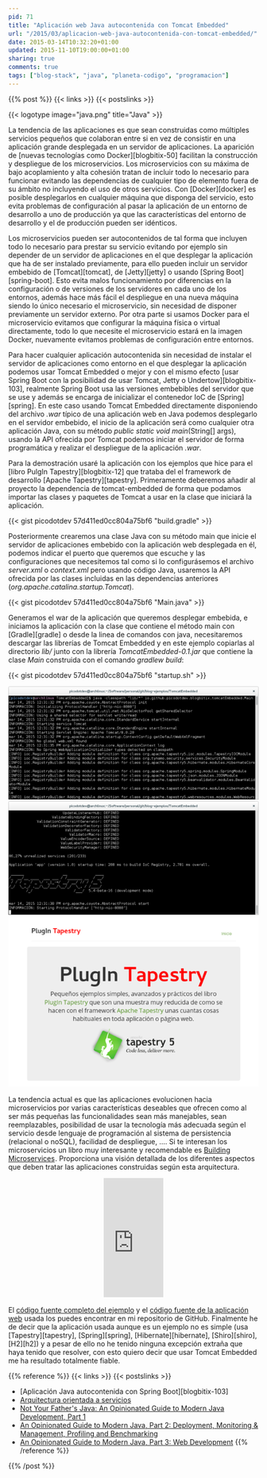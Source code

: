```yaml
---
pid: 71
title: "Aplicación web Java autocontenida con Tomcat Embedded"
url: "/2015/03/aplicacion-web-java-autocontenida-con-tomcat-embedded/"
date: 2015-03-14T10:32:20+01:00
updated: 2015-11-10T19:00:00+01:00
sharing: true
comments: true
tags: ["blog-stack", "java", "planeta-codigo", "programacion"]
---
```


{{% post %}}
{{< links >}}
{{< postslinks >}}

{{< logotype image="java.png" title="Java" >}}

La tendencia de las aplicaciones es que sean construidas como múltiples servicios pequeños que colaboran entre si en vez de consistir en una aplicación grande desplegada en un servidor de aplicaciones. La aparición de [nuevas tecnologías como Docker][blogbitix-50] facilitan la construcción y despliegue de los microservicios. Los microservicios con su máxima de bajo acoplamiento y alta cohesión tratan de incluir todo lo necesario para funcionar evitando las dependencias de cualquier tipo de elemento fuera de su ámbito no incluyendo el uso de otros servicios. Con [Docker][docker] es posible desplegarlos en cualquier máquina que disponga del servicio, esto evita problemas de configuración al pasar la aplicación de un entorno de desarrollo a uno de producción ya que las características del entorno de desarrollo y el de producción pueden ser idénticos.

Los microservicios pueden ser autocontenidos de tal forma que incluyen todo lo necesario para prestar su servicio evitando por ejemplo sin depender de un servidor de aplicaciones en el que desplegar la aplicación que ha de ser instalado previamente, para ello pueden incluir un servidor embebido de [Tomcat][tomcat], de [Jetty][jetty] o usando [Spring Boot][spring-boot]. Esto evita malos funcionamiento por diferencias en la configuración o de versiones de los servidores en cada uno de los entornos, además hace más fácil el despliegue en una nueva máquina siendo lo único necesario el microservicio, sin necesidad de disponer previamente un servidor externo. Por otra parte si usamos Docker para el microservicio evitamos que configurar la máquina física o virtual directamente, todo lo que necesite el microservicio estará en la imagen Docker, nuevamente evitamos problemas de configuración entre entornos.

Para hacer cualquier aplicación autocontenida sin necesidad de instalar el servidor de aplicaciones como entorno en el que desplegar la aplicación podemos usar Tomcat Embedded o mejor y con el mismo efecto [usar Spring Boot con la posibilidad de usar Tomcat, Jetty o Undertow][blogbitix-103], realmente Spring Boot usa las versiones embebibles del servidor que se use y además se encarga de inicializar el contenedor IoC de [Spring][spring]. En este caso usando Tomcat Embedded directamente disponiendo del archivo _.war_ típico de una aplicación web en Java podemos desplegarlo en el servidor embebido, el inicio de la aplicación será como cualquier otra aplicación Java, con su método _public static void main_(String[] args), usando la API ofrecida por Tomcat podemos iniciar el servidor de forma programática y realizar el despliegue de la aplicación _.war_.

Para la demostración usaré la aplicación con los ejemplos que hice para el [libro PulgIn Tapestry][blogbitix-12] que trataba del el framework de desarrollo [Apache Tapestry][tapestry]. Primeramente deberemos añadir al proyecto la dependencia de tomcat-embedded de forma que podamos importar las clases y paquetes de Tomcat a usar en la clase que iniciará la aplicación.

{{< gist picodotdev 57d411ed0cc804a75bf6 "build.gradle" >}}

Posteriormente crearemos una clase Java con su método main que inicie el servidor de aplicaciones embebido con la aplicación web desplegada en él, podemos indicar el puerto que queremos que escuche y las configuraciones que necesitemos tal como si lo configurásemos el archivo _server.xml_ o _context.xml_ pero usando código Java, usaremos la API ofrecida por las clases incluidas en las dependencias anteriores (_org.apache.catalina.startup.Tomcat_).

{{< gist picodotdev 57d411ed0cc804a75bf6 "Main.java" >}}

Generamos el war de la aplicación que queremos desplegar embebida, e iniciamos la aplicación con la clase que contiene el método main con [Gradle][gradle] o desde la linea de comandos con java, necesitaremos descargar las librerías de Tomcat Embedded y en este ejemplo copiarlas al directorio _lib/_ junto con la librería _TomcatEmbedded-0.1.jar_ que contiene la clase _Main_ construida con el comando _gradlew build_:

{{< gist picodotdev 57d411ed0cc804a75bf6 "startup.sh" >}}

<div class="media" style="text-align: center;">
	<a href="assets/images/posts/71/tomcat-embedded-comando.png" title="Iniciando TomcatEmbedded" data-gallery><img src="assets/images/posts/71/tomcat-embedded-comando-thumb.png"></a>
	<a href="assets/images/posts/71/tomcat-embedded-app.png" title="TomcatEmbedded iniciado" data-gallery><img src="assets/images/posts/71/tomcat-embedded-app-thumb.png"></a>
	<a href="assets/images/posts/71/app.png" title="Aplicación web en TomcatEmbedded" data-gallery><img src="assets/images/posts/71/app-thumb.png"></a>
</div>

La tendencia actual es que las aplicaciones evolucionen hacia microservicios por varias características deseables que ofrecen como al ser más pequeñas las funcionalidades sean más manejables, sean reemplazables, posibilidad de usar la tecnología más adecuada según el servicio desde lenguaje de programación al sistema de persistencia (relacional o noSQL), facilidad de despliegue, .... Si te interesan los microservicios un libro muy interesante y recomendable es <a href="http://www.amazon.es/gp/product/1491950358/ref=as_li_ss_tl?ie=UTF8&camp=3626&creative=24822&creativeASIN=1491950358&linkCode=as2&tag=blobit-21">Building Microservices</a><img src="https://ir-es.amazon-adsystem.com/e/ir?t=blobit-21&l=as2&o=30&a=1491950358" width="1" height="1" border="0" alt="" style="border:none !important; margin:0px !important;">. Proporciona una visión detallada de los diferentes aspectos que deben tratar las aplicaciones construidas según esta arquitectura.

<div class="media-amazon" style="text-align: center;">
	<iframe src="https://rcm-eu.amazon-adsystem.com/e/cm?lt1=_blank&bc1=000000&IS2=1&bg1=FFFFFF&fc1=000000&lc1=0000FF&t=blobit-21&o=30&p=8&l=as4&m=amazon&f=ifr&ref=ss_til&asins=1491950358&internal=1" style="width:120px;height:240px;" scrolling="no" marginwidth="0" marginheight="0" frameborder="0"></iframe>
</div>

El [código fuente completo del ejemplo](https://github.com/picodotdev/blog-ejemplos/tree/master/TomcatEmbedded) y el [código fuente de la aplicación web](https://github.com/picodotdev/elblogdepicodev/tree/master/PlugInTapestry) usada los puedes encontrar en mi repositorio de GitHub. Finalmente he de decir que la aplicación usada aunque es un ejemplo no es simple (usa [Tapestry][tapestry], [Spring][spring], [Hibernate][hibernate], [Shiro][shiro], [H2][h2]) y a pesar de ello no he tenido ninguna excepción extraña que haya tenido que resolver, con esto quiero decir que usar Tomcat Embedded me ha resultado totalmente fiable.

{{% reference %}}
{{< links >}}
{{< postslinks >}}
* [Aplicación Java autocontenida con Spring Boot][blogbitix-103]
* [Arquitectura orientada a servicios](https://es.wikipedia.org/wiki/Arquitectura_orientada_a_servicios)
* [Not Your Father's Java: An Opinionated Guide to Modern Java Development, Part 1](http://blog.paralleluniverse.co/2014/05/01/modern-java/)
* [An Opinionated Guide to Modern Java, Part 2: Deployment, Monitoring & Management, Profiling and Benchmarking](http://blog.paralleluniverse.co/2014/05/08/modern-java-pt2/)
* [An Opinionated Guide to Modern Java, Part 3: Web Development](http://blog.paralleluniverse.co/2014/05/15/modern-java-pt3/)
{{% /reference %}}

{{% /post %}}
